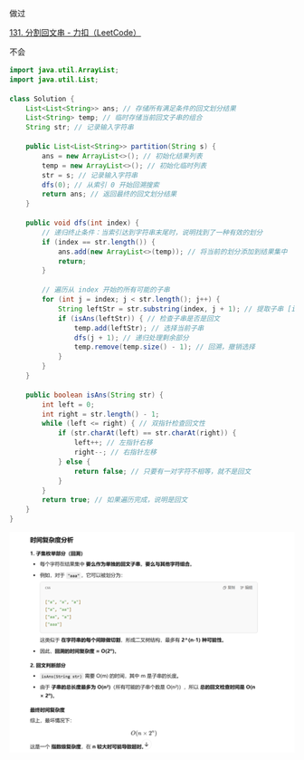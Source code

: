 



做过



[131. 分割回文串 - 力扣（LeetCode）](https://leetcode.cn/problems/palindrome-partitioning/description/?envType=study-plan-v2&envId=top-100-liked)



不会



```java
import java.util.ArrayList;
import java.util.List;

class Solution {
    List<List<String>> ans; // 存储所有满足条件的回文划分结果
    List<String> temp; // 临时存储当前回文子串的组合
    String str; // 记录输入字符串

    public List<List<String>> partition(String s) {
        ans = new ArrayList<>(); // 初始化结果列表
        temp = new ArrayList<>(); // 初始化临时列表
        str = s; // 记录输入字符串
        dfs(0); // 从索引 0 开始回溯搜索
        return ans; // 返回最终的回文划分结果
    }

    public void dfs(int index) {
        // 递归终止条件：当索引达到字符串末尾时，说明找到了一种有效的划分
        if (index == str.length()) {
            ans.add(new ArrayList<>(temp)); // 将当前的划分添加到结果集中
            return;
        }

        // 遍历从 index 开始的所有可能的子串
        for (int j = index; j < str.length(); j++) {
            String leftStr = str.substring(index, j + 1); // 提取子串 [index, j]
            if (isAns(leftStr)) { // 检查子串是否是回文
                temp.add(leftStr); // 选择当前子串
                dfs(j + 1); // 递归处理剩余部分
                temp.remove(temp.size() - 1); // 回溯，撤销选择
            }
        }
    }

    public boolean isAns(String str) {
        int left = 0;
        int right = str.length() - 1;
        while (left <= right) { // 双指针检查回文性
            if (str.charAt(left) == str.charAt(right)) {
                left++; // 左指针右移
                right--; // 右指针左移
            } else {
                return false; // 只要有一对字符不相等，就不是回文
            }
        }
        return true; // 如果遍历完成，说明是回文
    }
}

```



![{63696983-9C8B-45C6-A2B6-7AD0B6E37C75}](assets/{63696983-9C8B-45C6-A2B6-7AD0B6E37C75}.png)
